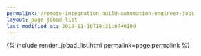 ```yaml
---
permalink: /remote-integration-build-automation-engineer-jobs
layout: page-jobad-list
last_modified_at: 2019-11-10T18:31:07+0100
---
```

{% include render_jobad_list.html permalink=page.permalink %}
